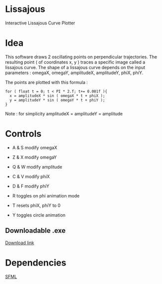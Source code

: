 # Lissajous
  Interactive Lissajous Curve Plotter

# Idea
  This software draws 2 oscillating points on perpendicular trajectories. The resulting point ( of coordinates x, y ) traces a specific image called a lissajous curve.
  The shape of a lissajous curve depends on the input parameters : omegaX, omegaY, amplitudeX, amplitudeY, phiX, phiY.

  The points are plotted with this formula :
  ```
  for ( float t = 0; t < PI * 2.f; t+= 0.001f ){
    x = amplitudeX * sin ( omegaX * t + phiX );
    y = amplitudeY * sin ( omegaY * t + phiY );
  }
  ```
  Note : for simplicity amplitudeX = amplitudeY = amplitude



# Controls
  * A & S modify omegaX
  
  * Z & X modify omegaY
  
  * Q & W modify amplitude
  
  * C & V modify phiX
  
  * D & F modify phiY
  
  * R toggles on phi animation mode
  
  * T resets phiX, phiY to 0
  
  * Y toggles circle animation
  

## Downloadable .exe
  [Download link](https://www.dropbox.com/s/kcsm74m9q37oun0/Lissajous.7z?dl=0)

# Dependencies
  [SFML](https://www.sfml-dev.org)
